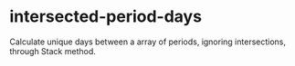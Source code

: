 # intersected-period-days
Calculate unique days between a array of periods, ignoring intersections, through Stack method.